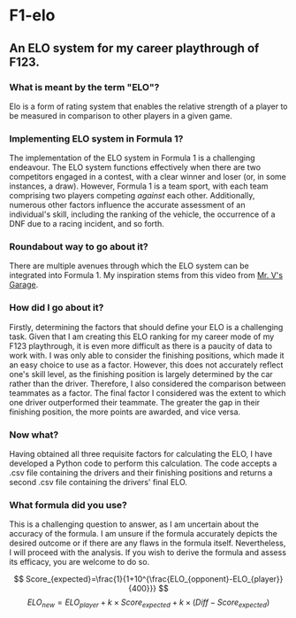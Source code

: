 # F1-elo
## An ELO system for my career playthrough of F123.

### What is meant by the term "ELO"?
Elo is a form of rating system that enables the relative strength of a player to be measured in comparison to other players in a given game.

### Implementing ELO system in Formula 1?
The implementation of the ELO system in Formula 1 is a challenging endeavour. The ELO system functions effectively when there are two competitors engaged in a contest, with a clear winner and loser (or, in some instances, a draw). However, Formula 1 is a team sport, with each team comprising two players competing *against* each other. Additionally, numerous other factors influence the accurate assessment of an individual's skill, including the ranking of the vehicle, the occurrence of a DNF due to a racing incident, and so forth.

### Roundabout way to go about it?
There are multiple avenues through which the ELO system can be integrated into Formula 1. My inspiration stems from this video from [Mr. V's Garage](https://youtu.be/U16a8tdrbII?si=7ovFY9ZekjeoWY6S).

### How did I go about it?
Firstly, determining the factors that should define your ELO is a challenging task. Given that I am creating this ELO ranking for my career mode of my F123 playthrough, it is even more difficult as there is a paucity of data to work with. I was only able to consider the finishing positions, which made it an easy choice to use as a factor. However, this does not accurately reflect one's skill level, as the finishing position is largely determined by the car rather than the driver. Therefore, I also considered the comparison between teammates as a factor. The final factor I considered was the extent to which one driver outperformed their teammate. The greater the gap in their finishing position, the more points are awarded, and vice versa.

### Now what?
Having obtained all three requisite factors for calculating the ELO, I have developed a Python code to perform this calculation. The code accepts a .csv file containing the drivers and their finishing positions and returns a second .csv file containing the drivers' final ELO.

### What formula did you use?
This is a challenging question to answer, as I am uncertain about the accuracy of the formula. I am unsure if the formula accurately depicts the desired outcome or if there are any flaws in the formula itself. Nevertheless, I will proceed with the analysis. If you wish to derive the formula and assess its efficacy, you are welcome to do so.

$$ Score_{expected}=\frac{1}{1+10^{\frac{ELO_{opponent}-ELO_{player}}{400}}} $$
$$ ELO_{new}=ELO_{player}+k\times Score_{expected}+k\times (Diff-Score_{expected}) $$
